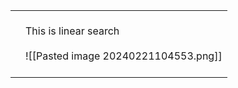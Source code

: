
| | |
| --- | --- |
|  | <br>This is linear search<br><br>![[Pasted image 20240221104553.png]]<br><br> |
